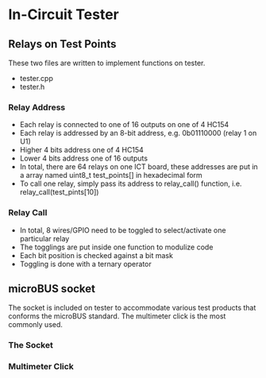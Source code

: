# In-Circuit Tester

## Relays on Test Points
These two files are written to implement functions on tester.
- tester.cpp
- tester.h

### Relay Address
- Each relay is connected to one of 16 outputs on one of 4 HC154
- Each relay is addressed by an 8-bit address, e.g. 0b01110000 (relay 1 on U1)
- Higher 4 bits address one of 4 HC154
- Lower 4 bits address one of 16 outputs
- In total, there are 64 relays on one ICT board, these addresses are put in a array named uint8_t test_points[] in hexadecimal form
- To call one relay, simply pass its address to relay_call() function, i.e. relay_call(test_pints[10])

### Relay Call
- In total, 8 wires/GPIO need to be toggled to select/activate one particular relay
- The togglings are put inside one function to modulize code
- Each bit position is checked against a bit mask
- Toggling is done with a ternary operator

## microBUS socket
The socket is included on tester to accommodate various test products that conforms the microBUS standard. The multimeter click is the most commonly used.

### The Socket

### Multimeter Click